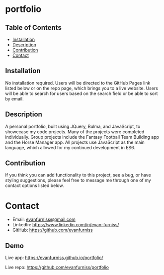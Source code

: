 # portfolio

## Table of Contents
* [Installation](#installation)
* [Description](#description)
* [Contribution](#contribution)
* [Contact](#contact)

## Installation

No installation required. Users will be directed to the GitHub Pages link listed below or on the repo page, which brings you to a live website. Users will be able to search for users based on the search field or be able to sort by email.

## Description

A personal portfolio, built using JQuery, Bulma, and JavaScript, to showecase my code projects. Many of the projects were completed individually. Group projects include the Fantasy Football Team Building app and the Horse Manager app. All projects use JavaScript as the main language, which allowed for my continued development in ES6. 

## Contribution

If you think you can add functionality to this project, see a bug, or have styling suggestions, please feel free to message me through one of my contact options listed below.

# Contact

* Email: evanfurniss@gmail.com
* LinkedIn: https://www.linkedin.com/in/evan-furniss/
* GitHub: https://github.com/evanfurniss

## Demo

Live app: https://evanfurniss.github.io/portfolio/

Live repo: https://github.com/evanfurniss/portfolio
